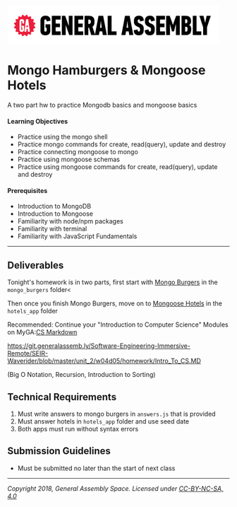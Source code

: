 [![General Assembly Logo](/ga_cog.png)](https://generalassemb.ly)

# Mongo Hamburgers & Mongoose Hotels

A two part hw to practice Mongodb basics and mongoose basics

#### Learning Objectives

- Practice using the mongo shell
- Practice mongo commands for create, read(query), update and destroy
- Practice connecting mongoose to mongo
- Practice using mongoose schemas
- Practice using mongoose commands for create, read(query),  update and destroy

#### Prerequisites

- Introduction to MongoDB
- Introduction to Mongoose
- Familiarity with node/npm packages
- Familiarity with terminal
- Familiarity with JavaScript Fundamentals

---

## Deliverables

Tonight's homework is in two parts, first start with [Mongo Burgers](mongo_burgers/README.md) in the `mongo_burgers` folder<

Then once you finish Mongo Burgers, move on to [Mongoose Hotels](hotels_app/README.md) in the `hotels_app` folder

Recommended: Continue your "Introduction to Computer Science" Modules on MyGA:[CS Markdown](https://git.generalassemb.ly/Software-Engineering-Immersive-Remote/SEIR-Waverider/blob/master/unit_2/w04d05/homework/Intro_To_CS.MD)

https://git.generalassemb.ly/Software-Engineering-Immersive-Remote/SEIR-Waverider/blob/master/unit_2/w04d05/homework/Intro_To_CS.MD

(Big O Notation, Recursion, Introduction to Sorting)



## Technical Requirements
1. Must write answers to mongo burgers in `answers.js` that is provided
2. Must answer hotels in `hotels_app` folder and use seed date
3. Both apps must run without syntax errors

## Submission Guidelines

- Must be submitted no later than the start of next class


---

*Copyright 2018, General Assembly Space. Licensed under [CC-BY-NC-SA, 4.0](https://creativecommons.org/licenses/by-nc-sa/4.0/)*
